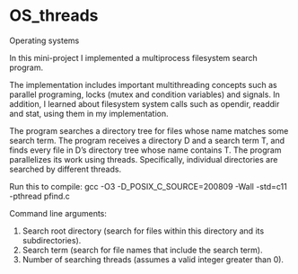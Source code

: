 # OS_threads
Operating systems

In this mini-project I implemented a multiprocess filesystem search program.

The implementation includes important multithreading concepts such as parallel programing, 
locks (mutex and condition variables) and signals. 
In addition, I learned about filesystem system calls such as opendir, readdir and stat,
using them in my implementation.

The program searches a directory tree for files whose name matches some search term.
The program receives a directory D and a search term T, and finds every file
in D’s directory tree whose name contains T. The program parallelizes its work using threads.
Specifically, individual directories are searched by different threads.

Run this to compile:
gcc -O3 -D_POSIX_C_SOURCE=200809 -Wall -std=c11 -pthread pfind.c

Command line arguments:
1. Search root directory (search for files within this directory and its subdirectories).
2. Search term (search for file names that include the search term).
3. Number of searching threads (assumes a valid integer greater than 0).
